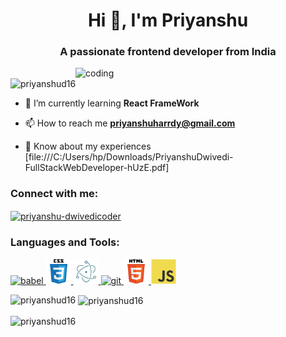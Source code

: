 <h1 align="center">Hi 👋, I'm Priyanshu</h1>
<h3 align="center">A passionate frontend developer from India</h3>
<img align="right" src="https://miro.medium.com/max/1600/0*C-cPP9D2MIyeexAT.gif" alt="coding" width="400px">

<p align="left"> <img src="https://komarev.com/ghpvc/?username=priyanshud16&label=Profile%20views&color=0e75b6&style=flat" alt="priyanshud16" /> </p>

- 🌱 I’m currently learning **React FrameWork**

- 📫 How to reach me **priyanshuharrdy@gmail.com**

- 📄 Know about my experiences [file:///C:/Users/hp/Downloads/PriyanshuDwivedi-FullStackWebDeveloper-hUzE.pdf]

<h3 align="left">Connect with me:</h3>
<p align="left">
<a href="https://linkedin.com/in/priyanshu-dwivedicoder" target="blank"><img align="center" src="https://raw.githubusercontent.com/rahuldkjain/github-profile-readme-generator/master/src/images/icons/Social/linked-in-alt.svg" alt="priyanshu-dwivedicoder" height="30" width="40" /></a>
</p>

<h3 align="left">Languages and Tools:</h3>
<p align="left"> <a href="https://babeljs.io/" target="_blank" rel="noreferrer"> <img src="https://www.vectorlogo.zone/logos/babeljs/babeljs-icon.svg" alt="babel" width="40" height="40"/> </a> <a href="https://www.w3schools.com/css/" target="_blank" rel="noreferrer"> <img src="https://raw.githubusercontent.com/devicons/devicon/master/icons/css3/css3-original-wordmark.svg" alt="css3" width="40" height="40"/> </a> <a href="https://www.electronjs.org" target="_blank" rel="noreferrer"> <img src="https://raw.githubusercontent.com/devicons/devicon/master/icons/electron/electron-original.svg" alt="electron" width="40" height="40"/> </a> <a href="https://git-scm.com/" target="_blank" rel="noreferrer"> <img src="https://www.vectorlogo.zone/logos/git-scm/git-scm-icon.svg" alt="git" width="40" height="40"/> </a> <a href="https://www.w3.org/html/" target="_blank" rel="noreferrer"> <img src="https://raw.githubusercontent.com/devicons/devicon/master/icons/html5/html5-original-wordmark.svg" alt="html5" width="40" height="40"/> </a> <a href="https://developer.mozilla.org/en-US/docs/Web/JavaScript" target="_blank" rel="noreferrer"> <img src="https://raw.githubusercontent.com/devicons/devicon/master/icons/javascript/javascript-original.svg" alt="javascript" width="40" height="40"/> </a> </p>

<p><img align="left" src="https://github-readme-stats.vercel.app/api/top-langs?username=priyanshud16&show_icons=true&locale=en&layout=compact" alt="priyanshud16" /></p>

<p>&nbsp;<img align="center" src="https://github-readme-stats.vercel.app/api?username=priyanshud16&show_icons=true&locale=en" alt="priyanshud16" /></p>

<p><img align="center" src="https://github-readme-streak-stats.herokuapp.com/?user=priyanshud16&" alt="priyanshud16" /></p>
